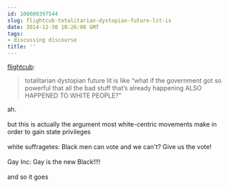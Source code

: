 ```yaml
---
id: 106600397544
slug: flightcub-totalitarian-dystopian-future-lit-is
date: 2014-12-30 10:26:08 GMT
tags:
- discussing discourse
title: ''
---
```

<p><a class="tumblr_blog" href="http://flightcub.tumblr.com/post/69295318569/totalitarian-dystopian-future-lit-is-like-what-if">flightcub</a>:</p>
<blockquote>
<p>totalitarian dystopian future lit is like “what if the government got so powerful that all the bad stuff that’s already happening ALSO HAPPENED TO WHITE PEOPLE?”</p>
</blockquote>

<p>ah. <br/><br/>but this is actually the argument most white-centric movements make in order to  gain state privileges<br/><br/>white suffragetes: Black men can vote and we can't? Give us the vote!<br/><br/>Gay Inc: Gay is the new Black!!!!<br/><br/>and so it goes</p>